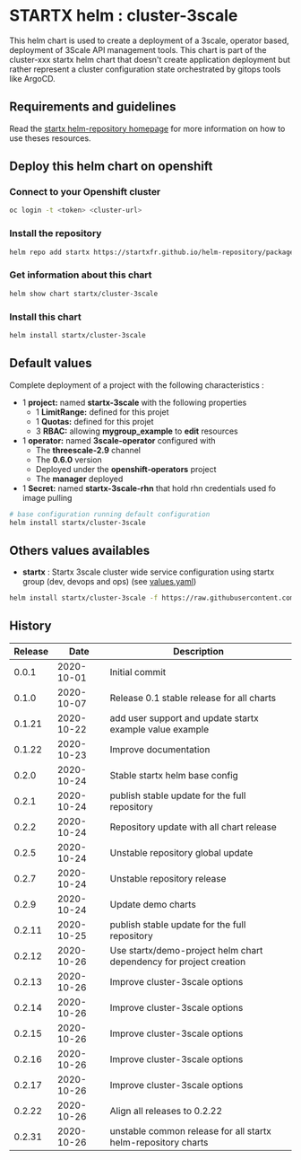 # STARTX helm : cluster-3scale

This helm chart is used to create a deployment of a 3scale, operator based, deployment of 3Scale API management tools.
This chart is part of the cluster-xxx startx helm chart that doesn't create application deployment but rather represent a cluster configuration
state orchestrated by gitops tools like ArgoCD.

## Requirements and guidelines

Read the [startx helm-repository homepage](https://startxfr.github.io/helm-repository) for
more information on how to use theses resources.

## Deploy this helm chart on openshift

### Connect to your Openshift cluster

```bash
oc login -t <token> <cluster-url>
```

### Install the repository

```bash
helm repo add startx https://startxfr.github.io/helm-repository/packages/
```

### Get information about this chart

```bash
helm show chart startx/cluster-3scale
```

### Install this chart

```bash
helm install startx/cluster-3scale
```

## Default values

Complete deployment of a project with the following characteristics :

- 1 **project:** named **startx-3scale** with the following properties
  - 1 **LimitRange:** defined for this projet
  - 1 **Quotas:** defined for this projet
  - 3 **RBAC:** allowing **mygroup_example** to **edit** resources
- 1 **operator:** named **3scale-operator** configured with
  - The **threescale-2.9** channel
  - The **0.6.0** version
  - Deployed under the **openshift-operators** project
  - The **manager** deployed
- 1 **Secret:** named **startx-3scale-rhn** that hold rhn credentials used fo image pulling

```bash
# base configuration running default configuration
helm install startx/cluster-3scale
```

## Others values availables

- **startx** : Startx 3scale cluster wide service configuration using startx group (dev, devops and ops) (see [values.yaml](https://raw.githubusercontent.com/startxfr/helm-repository/master/charts/cluster-3scale/values-startx.yaml))

```bash
helm install startx/cluster-3scale -f https://raw.githubusercontent.com/startxfr/helm-repository/master/charts/cluster-3scale/values-startx.yaml
```

## History

| Release | Date       | Description
| ------- | ---------- | -----------------------------------------------------
| 0.0.1   | 2020-10-01 | Initial commit
| 0.1.0   | 2020-10-07 | Release 0.1 stable release for all charts
| 0.1.21  | 2020-10-22 | add user support and update startx example value example
| 0.1.22  | 2020-10-23 | Improve documentation
| 0.2.0   | 2020-10-24 | Stable startx helm base config
| 0.2.1  | 2020-10-24 | publish stable update for the full repository
| 0.2.2  | 2020-10-24 | Repository update with all chart release
| 0.2.5  | 2020-10-24 | Unstable repository global update
| 0.2.7  | 2020-10-24 | Unstable repository release
| 0.2.9  | 2020-10-24 | Update demo charts
| 0.2.11  | 2020-10-25 | publish stable update for the full repository
| 0.2.12  | 2020-10-26 | Use startx/demo-project helm chart dependency for project creation
| 0.2.13  | 2020-10-26 | Improve cluster-3scale options
| 0.2.14  | 2020-10-26 | Improve cluster-3scale options
| 0.2.15  | 2020-10-26 | Improve cluster-3scale options
| 0.2.16  | 2020-10-26 | Improve cluster-3scale options
| 0.2.17  | 2020-10-26 | Improve cluster-3scale options
| 0.2.22  | 2020-10-26 | Align all releases to 0.2.22
| 0.2.31  | 2020-10-26 | unstable common release for all startx helm-repository charts
